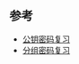 ## 参考

+ [公钥密码复习](https://www.cnblogs.com/pam-sh/p/16778293.html)
+ [分组密码复习](https://www.cnblogs.com/pam-sh/p/16790995.html)
